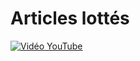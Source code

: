 # Articles lottés

[![Vidéo YouTube](https://www.youtube.com/embed/R-lhE5FWv78)](https://www.youtube.com/embed/R-lhE5FWv78)


